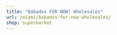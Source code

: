 ```yaml
---
title: "Babados FOR NOW! Wholesales"
url: /miami/babados-for-now-wholesales/
shop: supermarket
---
```

